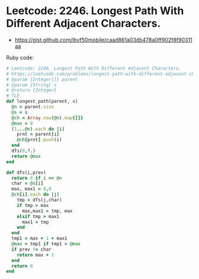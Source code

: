 # Leetcode: 2246. Longest Path With Different Adjacent Characters.

- https://gist.github.com/lbvf50mobile/caad861a03db478a0ff902f8f90311aa

Ruby code:
```Ruby
# Leetcode: 2246. Longest Path With Different Adjacent Characters.
# https://leetcode.com/problems/longest-path-with-different-adjacent-characters/
# @param {Integer[]} parent
# @param {String} s
# @return {Integer}
# TLE.
def longest_path(parent, s)
  @n = parent.size
  @s = s
  @ch = Array.new(@n).map{[]}
  @max = 0
  (1...@n).each do |i|
    prnt = parent[i]
    @ch[prnt].push(i)
  end
  dfs(0,?.)
  return @max
end

def dfs(i,prev)
  return 0 if i == @n
  char = @s[i]
  max, max1 = 0,0
  @ch[i].each do |j|
    tmp = dfs(j,char)
    if tmp > max
      max,max1 = tmp, max
    elsif tmp > max1
      max1 = tmp
    end
  end
  tmp1 = max + 1 + max1
  @max = tmp1 if tmp1 > @max
  if prev != char
    return max + 1
  end
  return 0
end
```
